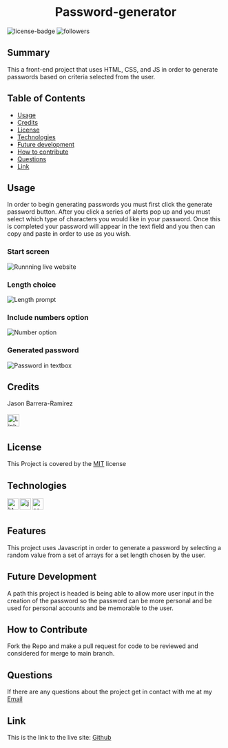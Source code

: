 <h1 align="center">Password-generator</h1> 
  
[LinkedIn]: https://www.linkedin.com/in/jason-barrera-ramirez-b2a473204/
![license-badge](https://img.shields.io/badge/License-MIT-blueviolet)
![followers](https://img.shields.io/github/followers/jbramirez03?style=social)

[MIT]: https://choosealicense.com/licenses/mit/
## Summary
This a front-end project that uses HTML, CSS, and JS in order to generate passwords based on criteria selected from the user.
## Table of Contents
- [Usage](#usage)
- [Credits](#credits)
- [License](#license)
- [Technologies](#technologies)
- [Future development](#future-development)
- [How to contribute](#how-to-contribute)
- [Questions](#questions)
- [Link](#link)

## Usage
In order to begin generating passwords you must first click the generate password button. After you click a series of alerts pop up and you must select which type of characters you would like in your password. Once this is completed your password will appear in the text field and you then can copy and paste in order to use as you wish.
### Start screen
![Runnning live website](https://user-images.githubusercontent.com/82244776/132129578-17ab8021-da3a-4a43-97b3-02342f036fda.png)
### Length choice 
![Length prompt](https://user-images.githubusercontent.com/82244776/132129605-6af52bb8-d6e8-4613-83c5-f83e5044886f.png)
### Include numbers option
![Number option](https://user-images.githubusercontent.com/82244776/132129635-23231086-cb63-4295-a943-bdeaadb7e7e1.png)
### Generated password
![Password in textbox](https://user-images.githubusercontent.com/82244776/132129658-c9465651-5dd0-46a7-8df7-ae06dfeee7b7.png)
## Credits
Jason Barrera-Ramirez<br><br>
[<img align="left" width="28px" alt="LinkedIn" src="https://user-images.githubusercontent.com/82244776/128110957-497edff3-59dc-41d6-89bc-be7570e441fe.png" />][LinkedIn]<br><br>
## License
This Project is covered by the [MIT] license
## Technologies
[html]: https://developer.mozilla.org/en-US/docs/Web/HTML
[css]: https://developer.mozilla.org/en-US/docs/Web/CSS
[JS]: https://developer.mozilla.org/en-US/docs/Web/JavaScript
[<img align="left" width="26px" alt="html" src="https://user-images.githubusercontent.com/82244776/132128634-b2933978-42eb-401a-95d7-43a570d66634.png">][html]
[<img align="left" width="26px" alt="javascript" src="https://user-images.githubusercontent.com/82244776/132129378-57ed8a1b-a991-433f-8f4d-3812a38869d0.png">][JS]
[<img align="left" width="26px" alt="css" src="https://user-images.githubusercontent.com/82244776/132128712-8f0e657e-3337-4cc0-a9ac-4bd9ffc8576c.png">][css]<br><br>
## Features
This project uses Javascript in order to generate a password by selecting a random value from a set of arrays for a set length chosen by the user.
## Future Development
A path this project is headed is being able to allow more user input in the creation of the password so the password can be more personal and be used for personal accounts and be memorable to the user.
## How to Contribute
Fork the Repo and make a pull request for code to be reviewed and considered for merge to main branch.
## Questions
If there are any questions about the project get in contact with me at my [Email](mailto:jason1287712@gmail.com)
## Link 
This is the link to the live site: [Github](https://jbramirez03.github.io/Password-generator/)
